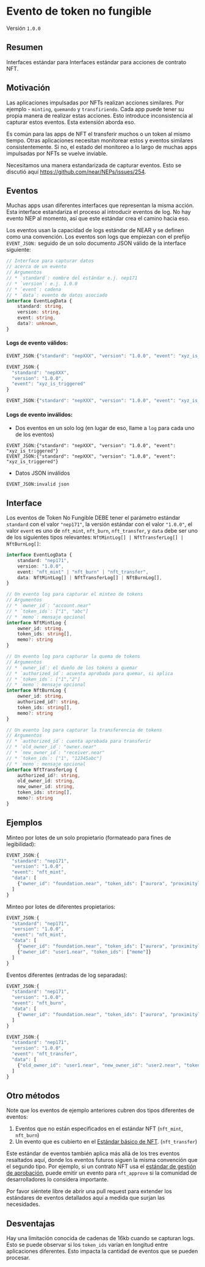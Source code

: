 # Evento de token no fungible

Versión `1.0.0`

## Resumen

Interfaces estándar para
Interfaces estándar para acciones de contrato NFT.

## Motivación

Las aplicaciones impulsadas por NFTs realizan acciones similares.
Por ejemplo - `minting`, `quemando` y `transfiriendo`.
Cada app puede tener su propia manera de realizar estas acciones.
Esto introduce inconsistencia al capturar estos eventos.
Esta extensión aborda eso.

Es común para las apps de NFT el transferir muchos o un token al mismo tiempo.
Otras aplicaciones necesitan monitorear estos y eventos similares consistentemente.
Si no, el estado del monitoreo a lo largo de muchas apps impulsadas por NFTs se vuelve inviable. 

Necesitamos una manera estandarizada de capturar eventos.
Esto se discutió aquí https://github.com/near/NEPs/issues/254.

## Eventos

Muchas apps usan diferentes interfaces que representan la misma acción.
Esta interface estandariza el proceso al introducir eventos de log.
No hay evento NEP al momento, así que este estándar crea el camino hacia eso.

Los eventos usan la capacidad de logs estándar de NEAR y se definen como una convención.
Los eventos son logs que empiezan con el prefijo `EVENT_JSON:` seguido de un solo documento JSON válido de la interface siguiente:

```ts
// Interface para capturar datos
// acerca de un evento
// Argumentos
// * `standard`: nombre del estándar e.j. nep171
// * `version`: e.j. 1.0.0
// * `event`: cadena
// * `data`: evento de datos asociado
interface EventLogData {
    standard: string,
    version: string,
    event: string,
    data?: unknown,
}
```

#### Logs de evento válidos:

```js
EVENT_JSON:{"standard": "nepXXX", "version": "1.0.0", "event": "xyz_is_triggered"}
```

```js
EVENT_JSON:{
  "standard": "nepXXX",
  "version": "1.0.0",
  "event": "xyz_is_triggered"
}
```

```js
EVENT_JSON:{"standard": "nepXXX", "version": "1.0.0", "event": "xyz_is_triggered", "data": {"triggered_by": "foundation.near"}}
```

#### Logs de evento inválidos:

* Dos eventos en un solo log (en lugar de eso, llame a `log` para cada uno de los eventos)
```
EVENT_JSON:{"standard": "nepXXX", "version": "1.0.0", "event": "xyz_is_triggered"}
EVENT_JSON:{"standard": "nepXXX", "version": "1.0.0", "event": "xyz_is_triggered"}
```
* Datos JSON inválidos
```
EVENT_JSON:invalid json
```

## Interface

Los eventos de Token No Fungible DEBE tener el parámetro estándar `standard` con el valor `"nep171"`, la versión estándar con el valor `"1.0.0"`, el valor `event` es uno de `nft_mint`, `nft_burn`, `nft_transfer`, y `data` debe ser uno de los siguientes tipos relevantes: `NftMintLog[] | NftTransferLog[] | NftBurnLog[]`:

```ts
interface EventLogData {
    standard: "nep171",
    version: "1.0.0",
    event: "nft_mint" | "nft_burn" | "nft_transfer",
    data: NftMintLog[] | NftTransferLog[] | NftBurnLog[],
}
```

```ts
// Un evento log para capturar el minteo de tokens
// Argumentos
// * `owner_id`: "account.near"
// * `token_ids`: ["1", "abc"]
// * `memo`: mensaje opcional
interface NftMintLog {
    owner_id: string,
    token_ids: string[],
    memo?: string
}

// Un evento log para capturar la quema de tokens
// Argumentos
// * `owner_id`: el dueño de los tokens a quemar
// * `authorized_id`: acuenta aprobada para quemar, si aplica
// * `token_ids`: ["1","2"]
// * `memo`: mensaje opcional
interface NftBurnLog {
    owner_id: string,
    authorized_id?: string,
    token_ids: string[],
    memo?: string
}

// Un evento log para capturar la transferencia de tokens
// Argumentos
// * `authorized_id`: cuenta aprobada para transferir
// * `old_owner_id`: "owner.near"
// * `new_owner_id`: "receiver.near"
// * `token_ids`: ["1", "12345abc"]
// * `memo`: mensaje opcional
interface NftTransferLog {
    authorized_id?: string,
    old_owner_id: string,
    new_owner_id: string,
    token_ids: string[],
    memo?: string
}
```

## Ejemplos

Minteo por lotes de un solo propietario (formateado para fines de legibilidad):

```js
EVENT_JSON:{
  "standard": "nep171",
  "version": "1.0.0",
  "event": "nft_mint",
  "data": [
    {"owner_id": "foundation.near", "token_ids": ["aurora", "proximitylabs"]}
  ]
}
```

Minteo por lotes de diferentes propietarios:

```js
EVENT_JSON:{
  "standard": "nep171",
  "version": "1.0.0",
  "event": "nft_mint",
  "data": [
    {"owner_id": "foundation.near", "token_ids": ["aurora", "proximitylabs"]},
    {"owner_id": "user1.near", "token_ids": ["meme"]}
  ]
}
```

Eventos diferentes (entradas de log separadas):

```js
EVENT_JSON:{
  "standard": "nep171",
  "version": "1.0.0",
  "event": "nft_burn",
  "data": [
    {"owner_id": "foundation.near", "token_ids": ["aurora", "proximitylabs"]},
  ]
}
```

```js
EVENT_JSON:{
  "standard": "nep171",
  "version": "1.0.0",
  "event": "nft_transfer",
  "data": [
    {"old_owner_id": "user1.near", "new_owner_id": "user2.near", "token_ids": ["meme"], "memo": "have fun!"}
  ]
}
```

## Otro métodos

Note que los eventos de ejemplo anteriores cubren dos tipos diferentes de eventos:
1. Eventos que no están especificados en el estándar NFT (`nft_mint`, `nft_burn`)
2. Un evento que es cubierto en el [Estándar básico de NFT](https://nomicon.io/Standards/NonFungibleToken/Core.html#nft-interface). (`nft_transfer`)

Este estándar de eventos también aplica más allá de los tres eventos resaltados aquí, donde los eventos futuros siguen la misma convención que el segundo tipo. Por ejemplo, si un contrato NFT usa el [estándar de gestión de aprobación](https://nomicon.io/Standards/NonFungibleToken/ApprovalManagement.html), puede emitir un evento para `nft_approve` si la comunidad de desarrolladores lo considera importante.
 
Por favor siéntete libre de abrir una pull request para extender los estándares de eventos detallados aquí a medida que surjan las necesidades.

## Desventajas

Hay una limitación conocida de cadenas de 16kb cuando se capturan logs.
Esto se puede observar si los `token_ids` varían en longitud entre aplicaciones diferentes.
Esto impacta la cantidad de eventos que se pueden procesar.
